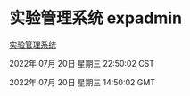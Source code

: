 # 实验管理系统 expadmin
[实验管理系统](http://219.139.196.104:56808/expadmin-782313d2-e1b1-4ea7-932e-3a55e6a1a4d0/)

2022年 07月 20日 星期三 22:50:02 CST

2022年 07月 20日 星期三 14:50:02 GMT
